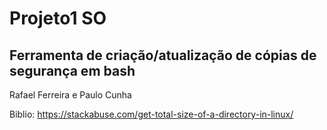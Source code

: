 # Projeto1 SO
Ferramenta de criação/atualização de cópias de segurança em bash
-----------------------------------------
Rafael Ferreira e Paulo Cunha

Biblio:
https://stackabuse.com/get-total-size-of-a-directory-in-linux/